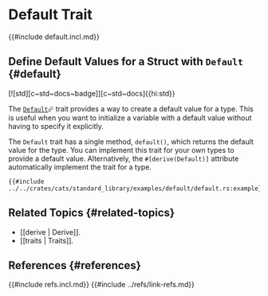 # Default Trait

{{#include default.incl.md}}

## Define Default Values for a Struct with `Default` {#default}

[![std][c~std~docs~badge]][c~std~docs]{{hi:std}}

The [`Default`](https://doc.rust-lang.org/std/default/trait.Default.html)⮳ trait provides a way to create a default value for a type. This is useful when you want to initialize a variable with a default value without having to specify it explicitly.

The `Default` trait has a single method, `default()`, which returns the default value for the type. You can implement this trait for your own types to provide a default value. Alternatively, the `#[derive(Default)]` attribute automatically implement the trait for a type.

```rust,editable
{{#include ../../crates/cats/standard_library/examples/default/default.rs:example}}
```

## Related Topics {#related-topics}

- [[derive | Derive]].
- [[traits | Traits]].

## References {#references}

{{#include refs.incl.md}}
{{#include ../refs/link-refs.md}}

<div class="hidden">
</div>
